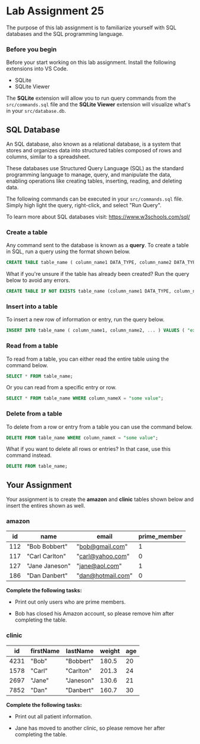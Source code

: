 # Lab Assignment 25

The purpose of this lab assignment is to familiarize yourself with SQL databases and the SQL programming language.

### Before you begin

Before your start working on this lab assignment. Install the following extensions into VS Code.

- SQLite
- SQLite Viewer

The **SQLite** extension will allow you to run query commands from the `src/commands.sql` file and the **SQLite Viewer** extension will visualize what's in your `src/database.db`. 

## SQL Database

An SQL database, also known as a relational database, is a system that stores and organizes data into structured tables composed of rows and columns, similar to a spreadsheet.

These databases use Structured Query Language (SQL) as the standard programming language to manage, query, and manipulate the data, enabling operations like creating tables, inserting, reading, and deleting data.

The following commands can be executed in your `src/commands.sql` file. Simply high light the query, right-click, and select "Run Query".

To learn more about SQL databases visit: https://www.w3schools.com/sql/ 

### Create a table

Any command sent to the database is known as a **query**. To create a table in SQL, run a query using the format shown below.

```sql
CREATE TABLE table_name ( column_name1 DATA_TYPE, column_name2 DATA_TYPE, ... );
```

What if you're unsure if the table has already been created? Run the query below to avoid any errors.

```sql
CREATE TABLE IF NOT EXISTS table_name (column_name1 DATA_TYPE, column_name2 DATA_TYPE, ... );
```

### Insert into a table

To insert a new row of information or entry, run the query below.

```sql
INSERT INTO table_name ( column_name1, column_name2, ... ) VALUES ( "example", 123, ... );
```

### Read from a table

To read from a table, you can either read the entire table using the command below.

```sql
SELECT * FROM table_name;
```

Or you can read from a specific entry or row.

```sql
SELECT * FROM table_name WHERE column_nameX = "some value";
```

### Delete from a table

To delete from a row or entry from a table you can use the command below.

```sql
DELETE FROM table_name WHERE column_nameX = "some value";
```

What if you want to delete all rows or entries? In that case, use this command instead.

```sql
DELETE FROM table_name;
```

## Your Assignment

Your assignment is to create the **amazon** and **clinic** tables shown below and insert the entires shown as well.

### amazon

| id | name | email | prime_member |
| --- | --- | --- | --- |
| 112 | "Bob Bobbert" | "bob@gmail.com" | 1 |
| 117 | "Carl Carlton" | "carl@yahoo.com" | 0 |
| 127 | "Jane Janeson" | "jane@aol.com" | 1 |
| 186 | "Dan Danbert" | "dan@hotmail.com" | 0 |

**Complete the following tasks:**

- Print out only users who are prime members.

- Bob has closed his Amazon account, so please remove him after completing the table.

### clinic

| id | firstName | lastName | weight | age |
| --- | --- | --- | --- | --- |
| 4231 | "Bob" |  "Bobbert" | 180.5 | 20 |
| 1578 | "Carl" | "Carlton" | 201.3 | 24 |
| 2697 | "Jane" | "Janeson" | 130.6 | 21 |
| 7852 | "Dan" | "Danbert" | 160.7 | 30 |

**Complete the following tasks:**

- Print out all patient information.

- Jane has moved to another clinic, so please remove her after completing the table.